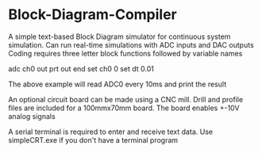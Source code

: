 # Block-Diagram-Compiler
A simple text-based Block Diagram simulator for continuous system simulation.
Can run real-time simulations with ADC inputs and DAC outputs
Coding requires three letter block functions followed by variable names

adc ch0 out
prt out
end
set ch0 0
set dt 0.01

The above example will read ADC0 every 10ms and print the result

An optional circuit board can be made using a CNC mill. Drill and profile
files are included for a 100mmx70mm board. The board enables
+-10V analog signals

A serial terminal is required to enter and receive text data. 
Use simpleCRT.exe if you don't have a terminal program
